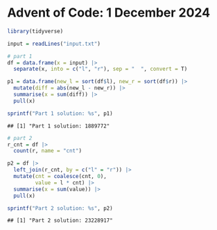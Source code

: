 Advent of Code: 1 December 2024
================

``` r
library(tidyverse)
```

``` r
input = readLines("input.txt")
```

``` r
# part 1
df = data.frame(x = input) |>
  separate(x, into = c("l", "r"), sep = "  ", convert = T)

p1 = data.frame(new_l = sort(df$l), new_r = sort(df$r)) |>
  mutate(diff = abs(new_l - new_r)) |>
  summarise(x = sum(diff)) |>
  pull(x)

sprintf("Part 1 solution: %s", p1)
```

    ## [1] "Part 1 solution: 1889772"

``` r
# part 2
r_cnt = df |>
  count(r, name = "cnt")

p2 = df |>
  left_join(r_cnt, by = c("l" = "r")) |>
  mutate(cnt = coalesce(cnt, 0),
         value = l * cnt) |>
  summarise(x = sum(value)) |>
  pull(x)

sprintf("Part 2 solution: %s", p2)
```

    ## [1] "Part 2 solution: 23228917"

